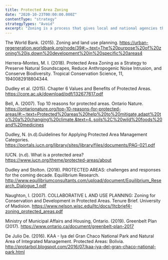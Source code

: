 ```yaml
---
title: Protected Area Zoning
date: "2020-10-23T00:00:00.000Z"
contentType: "strategy"
strategyTypes: "Avoid"
excerpt: "Zoning is a process that gives local and national agencies the autonomy to regulate land use."
---
```


<!-- Regular citations -->
[^1]:
  The World Bank. (2015). Zoning and land use planning. https://urban-regeneration.worldbank.org/node/39#:~:text=The%20purpose%20of%20zoning%20is,down%20development%20in%20specific%20areas4 
[^2]:
  Herrera-Montes, M. I. (2018). Protected Area Zoning as a Strategy to Preserve Natural Soundscapes, Reduce Anthropogenic Noise Intrusion, and Conserve Biodiversity. Tropical Conservation Science, 11, 1940082918804344.
[^3]:
  Dudley et al. (2015). Chapter 6 Values and Benefits of Protected Areas. https://core.ac.uk/download/pdf/132677617.pdf
[^4]:
  Bell, A. (2007). Top 10 reasons for protected areas. Ontario Nature. https://ontarionature.org/top-10-reasons-for-protected-areas/#:~:text=Protected%20areas%20help%20to%20mitigate,adapt%20to%20a%20changing%20climate.&text=4.,soils%2C%20wild%20foods%20and%20medicines
[^5]:
  Dudley, N. (n.d).Guidelines for Applying Protected Area Management Categories. https://portals.iucn.org/library/sites/library/files/documents/PAG-021.pdf
[^6]:
  IUCN. (n.d). What is a protected area? https://www.iucn.org/theme/protected-areas/about
[^7]:
  Dudley and Stolton. (2018). PROTECTED AREAS: challenges and responses for the coming decade. Equilibrium Research. http://www.equilibriumconsultants.com/upload/document/Equilibrium_Research_Dialogue_1.pdf
[^8]:
  Naughton, l. (2007). COLLABORATIVE L AND USE PLANNING: Zoning for Conservation and Development in Protected Areas. Tenure Brief. University of Madision. https://www.nelson.wisc.edu/ltc/docs/!ltcbrief4-zoning_protected_areas.pdf
[^12]:
  Ministry of Municipal Affairs and Housing, Ontario. (2019). Greenbelt Plan (2017). https://www.ontario.ca/document/greenbelt-plan-2017

<!-- Images -->

[^i1]:
  De Julio De. (2016). KAA - Iya del Gran Chaco National Park and Natural Area of Integrated Management. Protected Areas: Bolivia. http://protarbol.blogspot.com/2016/07/kaa-iya-del-gran-chaco-national-park.html